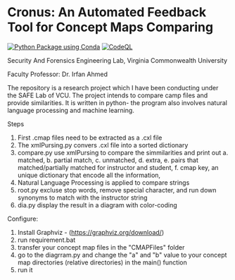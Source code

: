 # Cronus: An Automated Feedback Tool for Concept Maps Comparing
[![Python Package using Conda](https://github.com/Masrik-Dahir/Cronus/actions/workflows/python-package-conda.yml/badge.svg)](https://github.com/Masrik-Dahir/Cronus/actions/workflows/python-package-conda.yml) [![CodeQL](https://github.com/Masrik-Dahir/Cronus/actions/workflows/codeql-analysis.yml/badge.svg)](https://github.com/Masrik-Dahir/Cronus/actions/workflows/codeql-analysis.yml)

Security And Forensics Engineering Lab, Virginia Commonwealth University

Faculty Professor: Dr. Irfan Ahmed

The repository is a research project which I have been conducting under the SAFE Lab of VCU. The project intends to compare camp files and provide similarities. It is written in python- the program also involves natural language processing and machine learning.

Steps

1. First .cmap files need to be extracted as a .cxl file
2. The xmlPursing.py convers .cxl file into a sorted dictionary
3. compare.py use xmlPursing to compare the simmilarities and print out a. matched, b. partial match, c. unmatched, d. extra, e. pairs that matched/partially matched for instructor and student, f. cmap key, an unique dictionary that encode all the information,
4. Natural Language Processing is applied to compare strings
5. root.py excluse stop words, remove special character, and run down synonyms to match with the instructor string
6. dia.py display the result in a diagram with color-coding

Configure:
1. Install Graphviz - (https://graphviz.org/download/)
2. run requirement.bat
3. transfer your concept map files in the "CMAPFiles" folder
4. go to the diagrram.py and change the "a" and "b" value to your concept map directories (relative directories) in the main() function
5. run it
